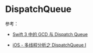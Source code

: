 # DispatchQueue

参考：

+ [Swift 3 中的 GCD 与 Dispatch Queue](https://swift.gg/2016/11/30/grand-central-dispatch/)

+ [iOS - 多线程分析之 DispatchQueue Ⅰ](https://juejin.im/post/5c4932056fb9a049ac7982e2)

